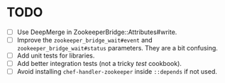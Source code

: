 TODO
====

* [ ] Use DeepMerge in ZookeeperBridge::Attributes#write.
* [ ] Improve the `zookeeper_bridge_wait#event` and `zookeeper_bridge_wait#status` parameters. They are a bit confusing.
* [ ] Add unit tests for libraries.
* [ ] Add better integration tests (not a tricky *test* cookbook).
* [ ] Avoid installing `chef-handler-zookeeper` inside `::depends` if not used.
